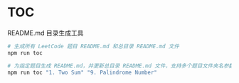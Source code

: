 # TOC

README.md 目录生成工具

```bash
# 生成所有 LeetCode 题目 README.md 和总目录 README.md 文件
npm run toc

# 为指定题目生成 README.md，并更新总目录 README.md 文件，支持多个题目文件夹名参数
npm run toc "1. Two Sum" "9. Palindrome Number"
```
